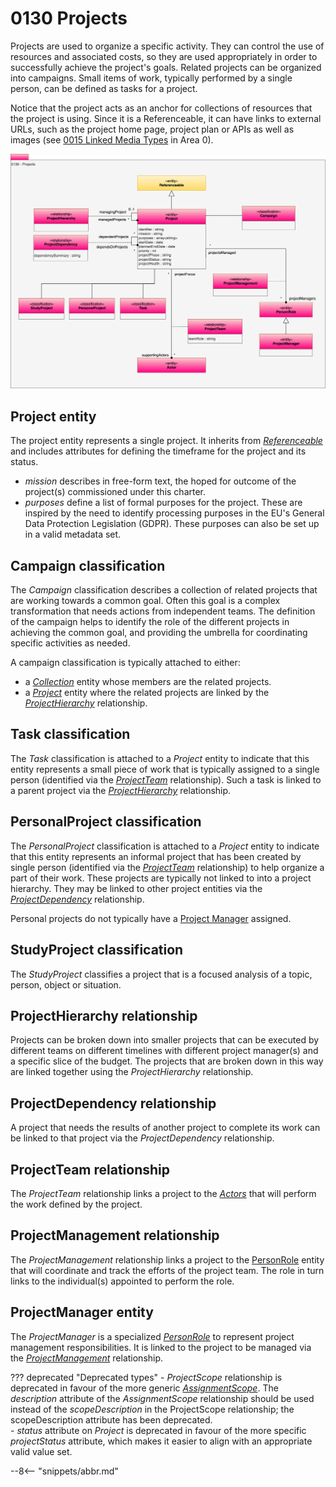<!-- SPDX-License-Identifier: CC-BY-4.0 -->
<!-- Copyright Contributors to the Egeria project. -->

# 0130 Projects

Projects are used to organize a specific activity. They can control the use of resources and associated costs, so they are used appropriately in order to successfully achieve the project's goals.
Related projects can be organized into campaigns. Small items of work, typically performed by a single person, can be defined as tasks for a project.

Notice that the project acts as an anchor for collections of resources that the project is using. Since it is a Referenceable, it can have links to external URLs, such as the project home page, project plan or APIs as well as images (see [0015 Linked Media Types](/types/0/0015-Linked-Media-Types) in Area 0).

![UML](0130-Projects.svg)

## Project entity

The project entity represents a single project.  It inherits from [*Referenceable*](/types/0/0010-Base-Model) and includes attributes for defining the timeframe for the project and its status.

* *mission* describes in free-form text, the hoped for outcome of the project(s) commissioned under this charter.
* *purposes* define a list of formal purposes for the project.  These are inspired by the need to identify processing purposes in the EU's General Data Protection Legislation (GDPR).  These purposes can also be set up in a valid metadata set.


## Campaign classification

The *Campaign* classification describes a collection of related projects that are working towards a common goal.  Often this goal is a complex transformation that needs actions from independent teams.  The definition of the campaign helps to identify the role of the different projects in achieving the common goal, and providing the umbrella for coordinating specific activities as needed.

A campaign classification is typically attached to either:

* a [*Collection*](/types/0/0021-Collections) entity whose members are the related projects.
* a [*Project*](#project-entity) entity where the related projects are linked by the [*ProjectHierarchy*](#projecthierarchy-relationship) relationship.

## Task classification

The *Task* classification is attached to a *Project* entity to indicate that this entity represents a small piece of work that is typically assigned to a single person (identified via the [*ProjectTeam*](#projectteam-relationship) relationship).  Such a task is linked to a parent project via the [*ProjectHierarchy*](#projecthierarchy-relationship) relationship.

## PersonalProject classification

The *PersonalProject* classification is attached to a *Project* entity to indicate that this entity represents an informal project that has been created by single person (identified via the [*ProjectTeam*](#projectteam-relationship) relationship) to help organize a part of their work.  These projects are typically not linked to into a project hierarchy.  They may be linked to other project entities via the [*ProjectDependency*](#projectdependency-relationship) relationship.

Personal projects do not typically have a [Project Manager](#projectmanagement-relationship) assigned.

## StudyProject classification

The *StudyProject* classifies a project that is a focused analysis of a topic, person, object or situation.

## ProjectHierarchy relationship

Projects can be broken down into smaller projects that can be executed by different teams on different timelines with different project manager(s) and a specific slice of the budget.  The projects that are broken down in this way are linked together using the *ProjectHierarchy* relationship.

## ProjectDependency relationship

A project that needs the results of another project to complete its work can be linked to that project via the *ProjectDependency* relationship.

## ProjectTeam relationship

The *ProjectTeam* relationship links a project to the [*Actors*](/types/1/0110-Actor) that will perform the work defined by the project.

## ProjectManagement relationship

The *ProjectManagement* relationship links a project to the [PersonRole](/types/1/0112-People) entity that will coordinate and track the efforts of the project team.  The role in turn links to the individual(s) appointed to perform the role.

## ProjectManager entity

The *ProjectManager* is a specialized [*PersonRole*](/types/1/0112-People) to represent project management responsibilities.  It is linked to the project to be managed via the [*ProjectManagement*](#projectmanagement-relationship) relationship.

??? deprecated "Deprecated types"
    - *ProjectScope* relationship is deprecated in favour of the more generic [*AssignmentScope*](/types/1/0120-Assignment-Scopes). The *description* attribute of the *AssignmentScope* relationship should be used instead of the *scopeDescription* in the ProjectScope relationship; the scopeDescription attribute has been deprecated.  
    - *status* attribute on *Project* is deprecated in favour of the more specific *projectStatus* attribute, which makes it easier to align with an appropriate valid value set.

--8<-- "snippets/abbr.md"
